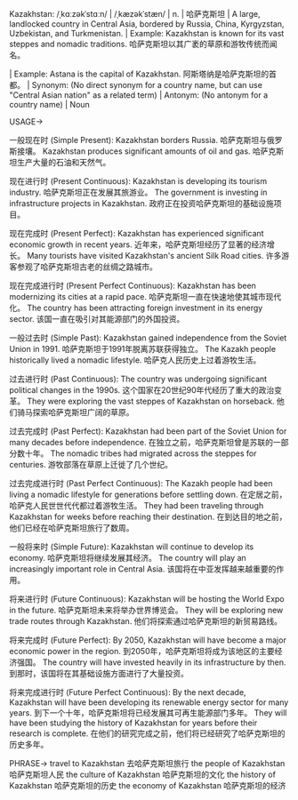 Kazakhstan: /ˌkɑːzəkˈstɑːn/ | /ˌkæzəkˈstæn/ | n. | 哈萨克斯坦 | A large, landlocked country in Central Asia, bordered by Russia, China, Kyrgyzstan, Uzbekistan, and Turkmenistan.  | Example: Kazakhstan is known for its vast steppes and nomadic traditions. 哈萨克斯坦以其广袤的草原和游牧传统而闻名。

| Example:  Astana is the capital of Kazakhstan.  阿斯塔纳是哈萨克斯坦的首都。 | Synonym: (No direct synonym for a country name, but can use "Central Asian nation" as a related term) | Antonym: (No antonym for a country name) | Noun


USAGE->

一般现在时 (Simple Present):
Kazakhstan borders Russia. 哈萨克斯坦与俄罗斯接壤。
Kazakhstan produces significant amounts of oil and gas. 哈萨克斯坦生产大量的石油和天然气。

现在进行时 (Present Continuous):
Kazakhstan is developing its tourism industry. 哈萨克斯坦正在发展其旅游业。
The government is investing in infrastructure projects in Kazakhstan. 政府正在投资哈萨克斯坦的基础设施项目。

现在完成时 (Present Perfect):
Kazakhstan has experienced significant economic growth in recent years. 近年来，哈萨克斯坦经历了显著的经济增长。
Many tourists have visited Kazakhstan's ancient Silk Road cities. 许多游客参观了哈萨克斯坦古老的丝绸之路城市。

现在完成进行时 (Present Perfect Continuous):
Kazakhstan has been modernizing its cities at a rapid pace. 哈萨克斯坦一直在快速地使其城市现代化。
The country has been attracting foreign investment in its energy sector.  该国一直在吸引对其能源部门的外国投资。


一般过去时 (Simple Past):
Kazakhstan gained independence from the Soviet Union in 1991. 哈萨克斯坦于1991年脱离苏联获得独立。
The Kazakh people historically lived a nomadic lifestyle. 哈萨克人民历史上过着游牧生活。

过去进行时 (Past Continuous):
The country was undergoing significant political changes in the 1990s.  这个国家在20世纪90年代经历了重大的政治变革。
They were exploring the vast steppes of Kazakhstan on horseback. 他们骑马探索哈萨克斯坦广阔的草原。

过去完成时 (Past Perfect):
Kazakhstan had been part of the Soviet Union for many decades before independence.  在独立之前，哈萨克斯坦曾是苏联的一部分数十年。
The nomadic tribes had migrated across the steppes for centuries. 游牧部落在草原上迁徙了几个世纪。

过去完成进行时 (Past Perfect Continuous):
The Kazakh people had been living a nomadic lifestyle for generations before settling down. 在定居之前，哈萨克人民世世代代都过着游牧生活。
They had been traveling through Kazakhstan for weeks before reaching their destination.  在到达目的地之前，他们已经在哈萨克斯坦旅行了数周。


一般将来时 (Simple Future):
Kazakhstan will continue to develop its economy. 哈萨克斯坦将继续发展其经济。
The country will play an increasingly important role in Central Asia. 该国将在中亚发挥越来越重要的作用。

将来进行时 (Future Continuous):
Kazakhstan will be hosting the World Expo in the future. 哈萨克斯坦未来将举办世界博览会。
They will be exploring new trade routes through Kazakhstan. 他们将探索通过哈萨克斯坦的新贸易路线。

将来完成时 (Future Perfect):
By 2050, Kazakhstan will have become a major economic power in the region. 到2050年，哈萨克斯坦将成为该地区的主要经济强国。
The country will have invested heavily in its infrastructure by then. 到那时，该国将在其基础设施方面进行了大量投资。

将来完成进行时 (Future Perfect Continuous):
By the next decade, Kazakhstan will have been developing its renewable energy sector for many years. 到下一个十年，哈萨克斯坦将已经发展其可再生能源部门多年。
They will have been studying the history of Kazakhstan for years before their research is complete. 在他们的研究完成之前，他们将已经研究了哈萨克斯坦的历史多年。


PHRASE->
travel to Kazakhstan  去哈萨克斯坦旅行
the people of Kazakhstan 哈萨克斯坦人民
the culture of Kazakhstan 哈萨克斯坦的文化
the history of Kazakhstan 哈萨克斯坦的历史
the economy of Kazakhstan 哈萨克斯坦的经济
